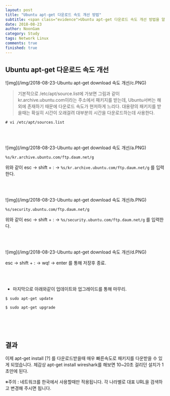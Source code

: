 ```yaml
---
layout: post
title: "Ubuntu apt-get 다운로드 속도 개선 방법"
subtitle: <span class="evidence">Ubuntu apt-get 다운로드 속도 개선 방법을 알아보자.</span>
date: 2018-08-23
author: NoonGam
category: Study
tags: Network Linux
comments: true
finished: true
---
```




## Ubuntu apt-get 다운로드 속도 개선


![img](/img/2018-08-23-Ubuntu apt-get download 속도 개선/c.PNG)

> 기본적으로 /etc/apt/source.list에 가보면 그림과 같이 kr.archive.ubuntu.com이라는 주소에서 패키지를 받는데, Ubuntu서버는 해외에 존재하기 때문에 다운로드 속도가 현저하게 느리다. 대용량의 패키지를 받을때는 확실히 시간이 오래걸려 대부분의 시간을 다운로드하는데 사용한다.  

```
# vi /etc/apt/sources.list
```

<br><br>

![img](/img/2018-08-23-Ubuntu apt-get download 속도 개선/a.PNG)

```
%s/kr.archive.ubuntu.com/ftp.daum.net/g
```

<a>위와 같이 esc -> shift + :  -> `%s/kr.archive.ubuntu.com/ftp.daum.net/g` 를 입력한다.</a>


<br><br>


![img](/img/2018-08-23-Ubuntu apt-get download 속도 개선/b.PNG)
```
%s/security.ubuntu.com/ftp.daum.net/g
```

<a>위와 같이 esc -> shift + :  -> `%s/security.ubuntu.com/ftp.daum.net/g` 를 입력한다.</a>

<br><br>

![img](/img/2018-08-23-Ubuntu apt-get download 속도 개선/d.PNG)

<a>esc -> shift + : -> wq! -> enter  를 통해 저장후 종료.</a>

<br><br>

- 마지막으로 아래와같이 업데이트와 업그레이드를 통해 마무리.
```
$ sudo apt-get update
```
```
$ sudo apt-get upgrade
```



<br><br><br>



## 결과


이제 apt-get install [?] 를 다운로드받을때 매우 빠른속도로 패키지를 다운받을 수 있게 되었습니다. 체감상 apt-get install wireshark를 해보면 10~20초 걸리던 설치가 1초만에 된다.


<span class="evidence">※주의 : 네트워크를 한국에서 사용할때만 적용됩니다. 각 나라별로 대표 URL을 검색하고 변경해 주시면 됩니다. </span>
